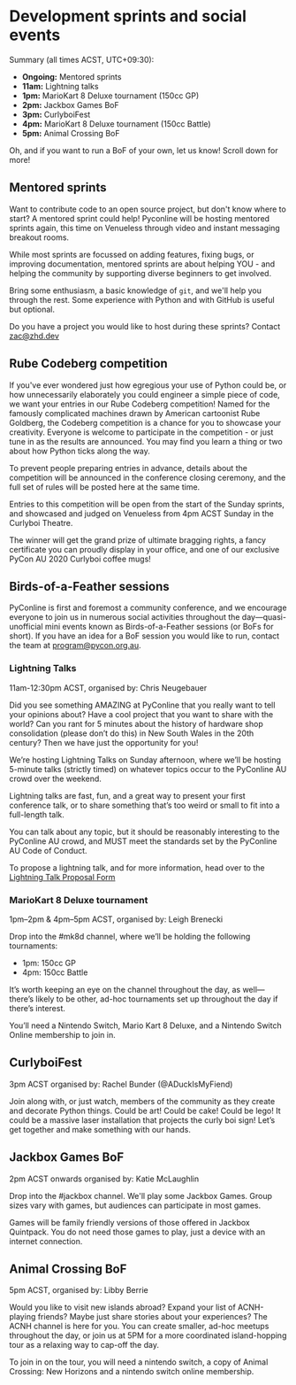 ---
---

# Development sprints and social events

Summary (all times ACST, UTC+09:30):

- **Ongoing:** Mentored sprints
- **11am:** Lightning talks
- **1pm:** MarioKart 8 Deluxe tournament (150cc GP)
- **2pm:** Jackbox Games BoF
- **3pm:** CurlyboiFest
- **4pm:** MarioKart 8 Deluxe tournament (150cc Battle)
- **5pm:** Animal Crossing BoF

Oh, and if you want to run a BoF of your own, let us know! Scroll down for more!

<!-- TODO some stuff about regular sprints -->

## Mentored sprints

Want to contribute code to an open source project, but don't know where to start? A mentored sprint could help! Pyconline will be hosting mentored sprints again, this time on Venueless through video and instant messaging breakout rooms.

While most sprints are focussed on adding features, fixing bugs, or improving documentation, mentored sprints are about helping YOU - and helping the community by supporting diverse beginners to get involved.

Bring some enthusiasm, a basic knowledge of `git`, and we'll help you through the rest. Some experience with Python and with GitHub is useful but optional.

Do you have a project you would like to host during these sprints? Contact [zac@zhd.dev](mailto:zac@zhd.dev)


## Rube Codeberg competition

If you've ever wondered just how egregious your use of Python could be, or how unnecessarily elaborately you could engineer a simple piece of code, we want your entries in our Rube Codeberg competition! Named for the famously complicated machines drawn by American cartoonist Rube Goldberg, the Codeberg competition is a chance for you to showcase your creativity. Everyone is welcome to participate in the competition - or just tune in as the results are announced. You may find you learn a thing or two about how Python ticks along the way.

To prevent people preparing entries in advance, details about the competition will be announced in the conference closing ceremony, and the full set of rules will be posted here at the same time.

Entries to this competition will be open from the start of the Sunday sprints, and showcased and judged on Venueless from 4pm ACST Sunday in the Curlyboi Theatre.

The winner will get the grand prize of ultimate bragging rights, a fancy certificate you can proudly display in your office, and one of our exclusive PyCon AU 2020 Curlyboi coffee mugs!


## Birds-of-a-Feather sessions

PyConline is first and foremost a community conference, and we encourage everyone to join us in numerous social activities throughout the day&mdash;quasi-unofficial mini events known as Birds-of-a-Feather sessions (or BoFs for short). If you have an idea for a BoF session you would like to run, contact the team at [program@pycon.org.au](mailto:program@pycon.org.au).


### Lightning Talks

11am-12:30pm ACST, organised by: Chris Neugebauer

Did you see something AMAZING at PyConline that you really want to tell your opinions about? Have a cool project that you want to share with the world? Can you rant for 5 minutes about the history of hardware shop consolidation (please don’t do this) in New South Wales in the 20th century? Then we have just the opportunity for you!

We’re hosting Lightning Talks on Sunday afternoon, where we’ll be hosting 5-minute talks (strictly timed) on whatever topics occur to the PyConline AU crowd over the weekend.

Lightning talks are fast, fun, and a great way to present your first conference talk, or to share something that’s too weird or small to fit into a full-length talk.

You can talk about any topic, but it should be reasonably interesting to the PyConline AU crowd, and MUST meet the standards set by the PyConline AU Code of Conduct.

To propose a lightning talk, and for more information, head over to the [Lightning Talk Proposal Form](https://forms.gle/MMHuLirugucBbrS88)


### MarioKart 8 Deluxe tournament

1pm–2pm & 4pm–5pm ACST, organised by: Leigh Brenecki

Drop into the #mk8d channel, where we’ll be holding the following tournaments:

*   1pm: 150cc GP
*   4pm: 150cc Battle

It’s worth keeping an eye on the channel throughout the day, as well—there’s likely to be other, ad-hoc tournaments set up throughout the day if there’s interest.

You’ll need a Nintendo Switch, Mario Kart 8 Deluxe, and a Nintendo Switch Online membership to join in.


## CurlyboiFest

3pm ACST organised by: Rachel Bunder (@ADuckIsMyFiend)


Join along with, or just watch, members of the community as they create and decorate Python things. Could be art! Could be cake! Could be lego! It could be a massive laser installation that projects the curly boi sign!  Let’s get together and make something with our hands.


## Jackbox Games BoF

2pm ACST onwards organised by: Katie McLaughlin

Drop into the #jackbox channel. We'll play some Jackbox Games. Group sizes vary with games, but audiences can participate in most games.

Games will be family friendly versions of those offered in Jackbox Quintpack. You do not need those games to play, just a device with an internet connection.


## Animal Crossing BoF

5pm ACST, organised by: Libby Berrie

Would you like to visit new islands abroad? Expand your list of ACNH-playing friends? Maybe just share stories about your experiences? The ACNH channel is here for you. You can create smaller, ad-hoc meetups throughout the day, or join us at 5PM for a more coordinated island-hopping tour as a relaxing way to cap-off the day.

To join in on the tour, you will need a nintendo switch, a copy of Animal Crossing: New Horizons and a nintendo switch online membership.

